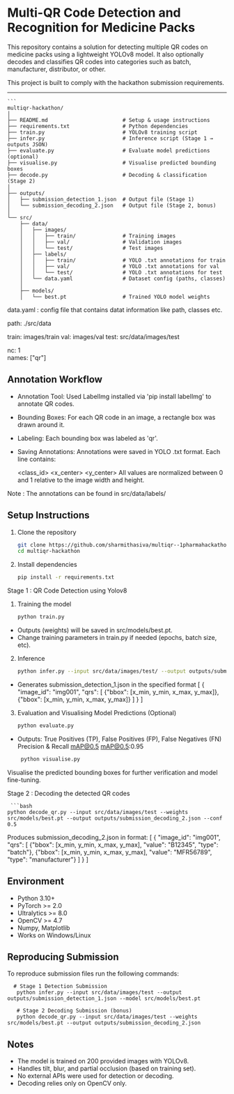 # Multi-QR Code Detection and Recognition for Medicine Packs

This repository contains a solution for detecting multiple QR codes on medicine packs using a lightweight YOLOv8 model. It also optionally decodes and classifies QR codes into categories such as batch, manufacturer, distributor, or other.

This project is built to comply with the hackathon submission requirements.

---
    ```
    multiqr-hackathon/
    │
    ├── README.md                        # Setup & usage instructions
    ├── requirements.txt                 # Python dependencies
    ├── train.py                         # YOLOv8 training script
    ├── infer.py                         # Inference script (Stage 1 → outputs JSON)
    ├── evaluate.py                      # Evaluate model predictions (optional)
    ├── visualise.py                     # Visualise predicted bounding boxes
    ├── decode.py                        # Decoding & classification (Stage 2)
    │
    ├── outputs/                         
    │   ├── submission_detection_1.json  # Output file (Stage 1)
    │   └── submission_decoding_2.json   # Output file (Stage 2, bonus)
    │
    └── src/
        ├── data/
        │   ├── images/
        │   │   ├── train/               # Training images
        │   │   ├── val/                 # Validation images
        │   │   └── test/                # Test images
        │   ├── labels/
        │   │   ├── train/               # YOLO .txt annotations for train
        │   │   ├── val/                 # YOLO .txt annotations for val
        │   │   └── test/                # YOLO .txt annotations for test
        │   └── data.yaml                # Dataset config (paths, classes)
        │
        ├── models/                      
        │   └── best.pt                  # Trained YOLO model weights
    
        

data.yaml : config file that contains datat information like path, classes etc.

path: ./src/data   

train: images/train
val: images/val
test: src/data/images/test

nc: 1   
names: ["qr"]


## Annotation Workflow

- Annotation Tool: Used LabelImg installed via 'pip install labelImg' to annotate QR codes.

- Bounding Boxes: For each QR code in an image, a rectangle box was drawn around it.

- Labeling: Each bounding box was labeled as 'qr'.

- Saving Annotations: Annotations were saved in YOLO .txt format. Each line contains:

  <class_id> <x_center> <y_center> <width> <height>
   All values are normalized between 0 and 1 relative to the image width and height.

Note :  The annotations can be found in src/data/labels/

## Setup Instructions

1. Clone the repository
   ```bash
   git clone https://github.com/sharmithasiva/multiqr--1pharmahackathon.git
   cd multiqr-hackathon

2. Install dependencies
   ```bash
   pip install -r requirements.txt

Stage 1 : QR Code Detection using Yolov8

1. Training the model
   ```bash
   python train.py
- Outputs (weights) will be saved in src/models/best.pt.
- Change training parameters in train.py if needed (epochs, batch size, etc).

2. Inference
   ```bash
   python infer.py --input src/data/images/test/ --output outputs/submission_detection_1.json --model src/models/best.pt --conf 0.5
- Generates submission_detection_1.json in the specified format
  [
  {
    "image_id": "img001",
    "qrs": [
      {"bbox": [x_min, y_min, x_max, y_max]},
      {"bbox": [x_min, y_min, x_max, y_max]}
    ]
  }
]

3. Evaluation and Visualising Model Predictions (Optional)
   ```bash
   python evaluate.py
- Outputs:
  True Positives (TP), False Positives (FP), False Negatives (FN)
  Precision & Recall
  mAP@0.5
  mAP@0.5:0.95

  ```bash
   python visualise.py
Visualise the predicted bounding boxes for further verification and model fine-tuning.

Stage 2 :  Decoding the detected QR codes

     ```bash
    python decode_qr.py --input src/data/images/test --weights src/models/best.pt --output outputs/submission_decoding_2.json --conf 0.5

Produces submission_decoding_2.json in format:
[
  {
    "image_id": "img001",
    "qrs": [
      {"bbox": [x_min, y_min, x_max, y_max], "value": "B12345", "type": "batch"},
      {"bbox": [x_min, y_min, x_max, y_max], "value": "MFR56789", "type": "manufacturer"}
    ]
  }
]

## Environment
- Python 3.10+
- PyTorch >= 2.0
- Ultralytics >= 8.0
- OpenCV >= 4.7
- Numpy, Matplotlib
- Works on Windows/Linux

## Reproducing Submission

To reproduce submission files run the following commands:

      # Stage 1 Detection Submission
       python infer.py --input src/data/images/test --output outputs/submission_detection_1.json --model src/models/best.pt

       # Stage 2 Decoding Submission (bonus)
       python decode_qr.py --input src/data/images/test --weights src/models/best.pt --output outputs/submission_decoding_2.json


## Notes
- The model is trained on 200 provided images with YOLOv8.
- Handles tilt, blur, and partial occlusion (based on training set).
- No external APIs were used for detection or decoding.
- Decoding relies only on OpenCV only.






   

